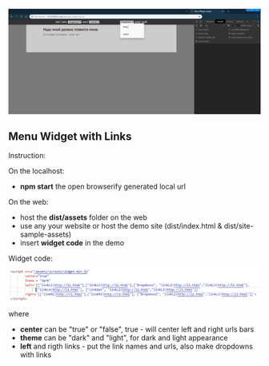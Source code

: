 ![Screenshot](Screenshot.jpg)

## Menu Widget with Links

Instruction:

On the localhost:

- **npm start** 
the open browserify generated local url

On the web:

- host the **dist/assets** folder on the web
- use any your website or host the demo site (dist/index.html & dist/site-sample-assets)
- insert **widget code** in the demo

Widget code:

![ScreenshotScript](ScreenshotScript.jpg)

where

- **center** can be "true" or "false", true - will center left and right urls bars
- **theme** can be "dark" and "light", for dark and light appearance
- **left** and rigth links - put the link names and urls, also make dropdowns with links
